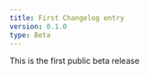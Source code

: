 ```yaml
---
title: First Changelog entry
version: 0.1.0
type: Beta
---
```

This is the first public beta release